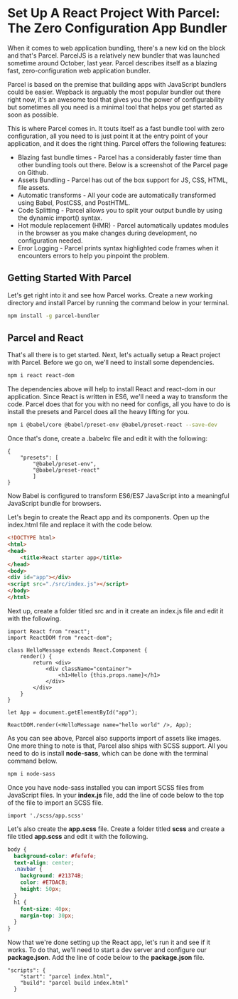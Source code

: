 <h1>Set Up A React Project With Parcel: The Zero Configuration App Bundler</h1>

When it comes to web application bundling, there's a new kid on the block and that's Parcel. ParcelJS is a relatively new bundler that was launched sometime around October, last year. Parcel describes itself as a blazing fast, zero-configuration web application bundler.

Parcel is based on the premise that building apps with JavaScript bundlers could be easier. Wepback is arguably the most popular bundler out there right now, it's an awesome tool that gives you the power of configurability but sometimes all you need is a minimal tool that helps you get started as soon as possible.

This is where Parcel comes in. It touts itself as a fast bundle tool with zero configuration, all you need to is just point it at the entry point of your application, and it does the right thing. Parcel offers the following features:

* Blazing fast bundle times - Parcel has a considerably faster time than other bundling tools out there. Below is a screenshot of the Parcel page on Github. 
* Assets Bundling - Parcel has out of the box support for JS, CSS, HTML, file assets.
* Automatic transforms - All your code are automatically transformed using Babel, PostCSS, and PostHTML.
* Code Splitting - Parcel allows you to split your output bundle by using the dynamic import() syntax.
* Hot module replacement (HMR) - Parcel automatically updates modules in the browser as you make changes during development, no configuration needed.
* Error Logging - Parcel prints syntax highlighted code frames when it encounters errors to help you pinpoint the problem.

## Getting Started With Parcel

Let's get right into it and see how Parcel works. Create a new working directory and install Parcel by running the command below in your terminal.

```sh
npm install -g parcel-bundler
```

## Parcel and React

That's all there is to get started. Next, let's actually setup a React project with Parcel. Before we go on, we'll need to install some dependencies.

```sh
npm i react react-dom 
```
The dependencies above will help to install React and react-dom in our application. Since React is written in ES6, we'll need a way to transform the code. Parcel does that for you with no need for configs, all you have to do is install the presets and Parcel does all the heavy lifting for you.

```sh
npm i @babel/core @babel/preset-env @babel/preset-react --save-dev
```
Once that's done, create a .babelrc file and edit it with the following:

```JS
{     
    "presets": [
        "@babel/preset-env", 
        "@babel/preset-react"
        ] 
}
```

Now Babel is configured to transform ES6/ES7 JavaScript into a meaningful JavaScript bundle for browsers.

Let's begin to create the React app and its components. Open up the index.html file and replace it with the code below.

```html
<!DOCTYPE html>
<html>
<head>
    <title>React starter app</title>
</head>
<body>
<div id="app"></div>
<script src="./src/index.js"></script>
</body>
</html>
```

Next up, create a folder titled src and in it create an index.js file and edit it with the following.

```JS
import React from "react";
import ReactDOM from "react-dom";

class HelloMessage extends React.Component {
    render() {
        return <div>
            <div className="container">
                <h1>Hello {this.props.name}</h1>
            </div>
        </div>
    }
}

let App = document.getElementById("app");

ReactDOM.render(<HelloMessage name="hello world" />, App);
```

As you can see above, Parcel also supports import of assets like images. One more thing to note is that, Parcel also ships with SCSS support. All you need to do is install <strong>node-sass</strong>, which can be done with the terminal command below.

```sh
npm i node-sass
```
Once you have node-sass installed you can import SCSS files from JavaScript files. In your <strong>index.js</strong> file, add the line of code below to the top of the file to import an SCSS file.

```JS
import './scss/app.scss'
```
Let's also create the <strong>app.scss</strong> file. Create a folder titled <strong>scss</strong> and create a file titled <strong>app.scss</strong> and edit it with the following.

```scss
body {
  background-color: #fefefe;
  text-align: center;
  .navbar {
    background: #21374B;
    color: #E7DACB;
    height: 50px;
  }
  h1 {
    font-size: 40px;
    margin-top: 30px;
  }
}
```
Now that we're done setting up the React app, let's run it and see if it works. To do that, we'll need to start a dev server and configure our <strong>package.json</strong>. Add the line of code below to the <strong>package.json</strong> file.
```JS
"scripts": {
    "start": "parcel index.html",
    "build": "parcel build index.html"
  }
```